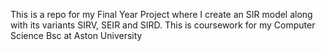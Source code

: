 This is a repo for my Final Year Project where I create an SIR model along with its variants SIRV, SEIR and SIRD. This is coursework for my Computer Science Bsc at Aston University
